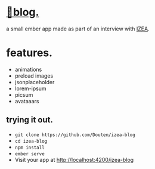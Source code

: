 # [📓blog.](https://douten.github.io/izea-blog)

a small ember app made as part of an interview with [IZEA](https://izea.com/).

# features.

- animations
- preload images
- jsonplaceholder
- lorem-ipsum
- picsum
- avataaars

## trying it out.

- `git clone https://github.com/Douten/izea-blog`
- `cd izea-blog`
- `npm install`
- `ember serve`
- Visit your app at [http://localhost:4200/izea-blog](http://localhost:4200/izea-blog)
